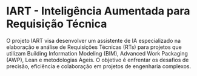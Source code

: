 # IART - Inteligência Aumentada para Requisição Técnica

O projeto IART visa desenvolver um assistente de IA especializado na elaboração e análise de Requisições Técnicas (RTs) para projetos que utilizam Building Information Modeling (BIM), Advanced Work Packaging (AWP), Lean e metodologias Ágeis. O objetivo é enfrentar os desafios de precisão, eficiência e colaboração em projetos de engenharia complexos.

